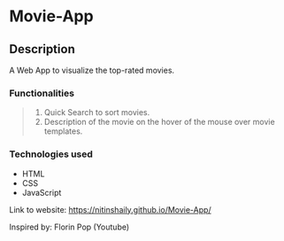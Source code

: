 
# Movie-App  
## Description
A Web App to visualize the top-rated movies.

### Functionalities
> 1.  Quick Search to sort movies.  
> 2. Description of the movie on the hover of the mouse over movie templates.  

### Technologies used
- HTML  
- CSS  
- JavaScript  


 Link to website: https://nitinshaily.github.io/Movie-App/  
 
 Inspired by: Florin Pop (Youtube)
